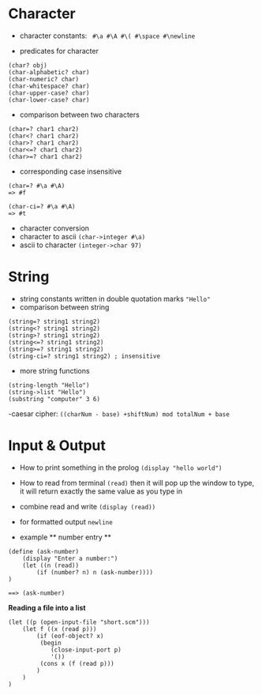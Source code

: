 # Character 
- character constants: 
``` #\a #\A #\( #\space #\newline```

- predicates for character 
```
(char? obj)
(char-alphabetic? char)
(char-numeric? char)
(char-whitespace? char)
(char-upper-case? char)
(char-lower-case? char)
```

- comparison between two characters 
```
(char=? char1 char2)
(char<? char1 char2)
(char>? char1 char2)
(char<=? char1 char2)
(char>=? char1 char2)
```

- corresponding case insensitive 
```
(char=? #\a #\A)
=> #f 

(char-ci=? #\a #\A)
=> #t 
```

- character conversion 
- character to ascii ```(char->integer #\a)```
- ascii to character ```(integer->char 97)```

# String 
- string constants written in double quotation marks ``` "Hello" ```
- comparison between string 
```
(string=? string1 string2)
(string<? string1 string2)
(string>? string1 string2)
(string<=? string1 string2)
(string>=? string1 string2)
(string-ci=? string1 string2) ; insensitive 
```

- more string functions 
```
(string-length "Hello")
(string->list "Hello")
(substring "computer" 3 6)
```

-caesar cipher: ```((charNum - base) +shiftNum) mod totalNum + base ```

# Input & Output 
- How to print something in the prolog 
```(display "hello world")```
- How to read from terminal 
```(read)``` then it will pop up the window to type, it will return exactly the same value as you type in 
- combine read and write 
```(display (read))```

- for formatted output 
```newline``` 

- example 
** number entry ** 
```
(define (ask-number) 
	(display "Enter a number:")
	(let ((n (read)) 
		(if (number? n) n (ask-number))))
)

==> (ask-number)  
```


**Reading a file into a list** 
```
(let ((p (open-input-file "short.scm")))
	(let f ((x (read p))) 
		(if (eof-object? x)
		 (begin 
		 	(close-input-port p)
		 	'())
		 (cons x (f (read p)))
		)
	)
)
```





